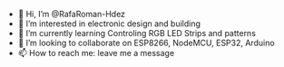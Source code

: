 - 👋 Hi, I’m @RafaRoman-Hdez
- 👀 I’m interested in electronic design and building
- 🌱 I’m currently learning Controling RGB LED Strips and patterns
- 💞️ I’m looking to collaborate on ESP8266, NodeMCU, ESP32, Arduino
- 📫 How to reach me: leave me a message

<!---
RafaRoman-Hdez/RafaRoman-Hdez is a ✨ special ✨ repository because its `README.md` (this file) appears on your GitHub profile.
You can click the Preview link to take a look at your changes.
--->
